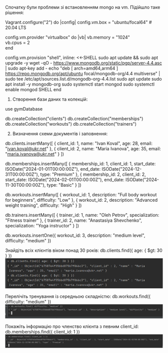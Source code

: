 Спочатку були проблеми зі встановленням mongo на vm. Підійшло таке рішення:

Vagrant.configure("2") do |config|
config.vm.box = "ubuntu/focal64"  # 20.04 LTS

config.vm.provider "virtualbox" do |vb|
vb.memory = "1024"  
vb.cpus = 2        
end

config.vm.provision "shell", inline: <<-SHELL
sudo apt update && sudo apt upgrade -y
wget -qO - https://www.mongodb.org/static/pgp/server-4.4.asc | sudo apt-key add -
echo "deb [ arch=amd64,arm64 ] https://repo.mongodb.org/apt/ubuntu focal/mongodb-org/4.4 multiverse" | sudo tee /etc/apt/sources.list.d/mongodb-org-4.4.list
sudo apt update
sudo apt install -y mongodb-org
sudo systemctl start mongod
sudo systemctl enable mongod
SHELL
end


1. Створення бази даних та колекцій:

use gymDatabase

db.createCollection("clients")
db.createCollection("memberships")
db.createCollection("workouts")
db.createCollection("trainers")

2. Визначення схеми документів і заповнення:

db.clients.insertMany([
{
client_id: 1,
name: "Ivan Koval",
age: 28,
email: "ivan.koval@ukr.net"
},
{
client_id: 2,
name: "Maria Ivanova",
age: 35,
email: "maria.ivanova@ukr.net"
}
])


db.memberships.insertMany([
{
membership_id: 1,
client_id: 1,
start_date: ISODate("2024-01-01T00:00:00Z"),
end_date: ISODate("2024-12-31T00:00:00Z"),
type: "Premium"
},
{
membership_id: 2,
client_id: 2,
start_date: ISODate("2024-02-01T00:00:00Z"),
end_date: ISODate("2024-11-30T00:00:00Z"),
type: "Basic"
}
])


db.workouts.insertMany([
{
workout_id: 1,
description: "Full body workout for beginners",
difficulty: "Low"
},
{
workout_id: 2,
description: "Advanced weight training",
difficulty: "High"
}
])


db.trainers.insertMany([
{
trainer_id: 1,
name: "Oleh Petrov",
specialization: "Fitness trainer"
},
{
trainer_id: 2,
name: "Anastasiya Shevchenko",
specialization: "Yoga instructor"
}
])


db.workouts.insertOne({
workout_id: 3,
description: "medium level",
difficulty: "medium"
})

Знайдіть всіх клієнтів віком понад 30 років:
db.clients.find({ age: { $gt: 30 } })
![Image1](images/age_.png)

Перелічіть тренування із середньою складністю:
db.workouts.find({ difficulty: "medium" })
![Image1](images/medium_d.png)

Покажіть інформацію про членство клієнта з певним client_id:
db.memberships.find({ client_id: 1 })
![Image1](images/infoForClient1.png)